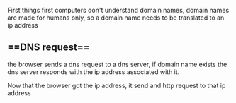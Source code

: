 
First things first computers don't understand domain names, domain names are made for humans only, so a domain name needs to be translated to an ip address

## ==DNS request==

the browser sends a dns request to a dns server, if domain name exists the dns server responds with the ip address associated with it.

Now that the browser got the ip address, it send and http request to that ip address